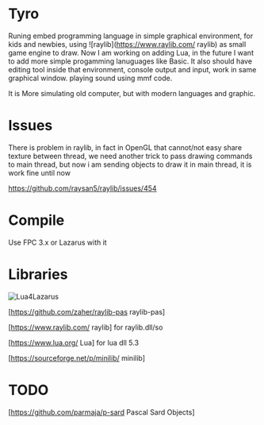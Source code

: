 # Tyro

Runing embed programming language in simple graphical environment, for kids and newbies, using ![raylib](https://www.raylib.com/ raylib) as small game engine to draw.
Now I am working on adding Lua, in the future I want to add more simple progamming lanuguages like Basic.
It also should have editing tool inside that environment, console output and input, work in same graphical window.
playing sound using mmf code.

It is More simulating old computer, but with modern languages and graphic.


# Issues

There is problem in raylib, in fact in OpenGL that cannot/not easy share texture between thread, we need another trick to pass drawing commands to main thread, but now i am sending objects to draw it in main thread, it is work fine until now

https://github.com/raysan5/raylib/issues/454

# Compile

Use FPC 3.x or Lazarus with it

# Libraries

![Lua4Lazarus](https://github.com/malcome/Lua4Lazarus)

[https://github.com/zaher/raylib-pas raylib-pas]

[https://www.raylib.com/ raylib] for raylib.dll/so

[https://www.lua.org/ Lua] for lua dll 5.3

[https://sourceforge.net/p/minilib/ minilib]

# TODO

[https://github.com/parmaja/p-sard Pascal Sard Objects]
